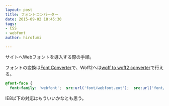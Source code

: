 ```yaml
---
layout: post
title: フォントコンバーター
date: 2015-09-02 18:45:30
tags:
- CSS
- webfont
author: hirofumi

---
```

サイトへWebフォントを導入する際の手順。

フォントの変換は[Font Converter](http://www.fontconverter.org/en.html)で、Woff2へは[woff to woff2 converter](https://everythingfonts.com/woff-to-woff2)で行える。

```css
@font-face {
  font-family: 'webfont';  src:url('font/webfont.eot');  src:url('font/webfont.eot?#iefix') format('embedded-opentype'),      url('font/webfont.woff2') format('woff2')      url('font/webfont.woff') format('woff'),      url('font/webfont.ttf') format('truetype'),      url('font/webfont.svg#icomoon') format('svg');}
```

IE8以下の対応はもういいかなとも思う。